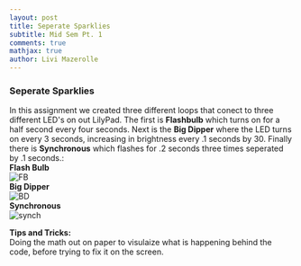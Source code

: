 ```yaml
---
layout: post
title: Seperate Sparklies
subtitle: Mid Sem Pt. 1
comments: true
mathjax: true
author: Livi Mazerolle
---
```

### **Seperate Sparklies**
In this assignment we created three different loops that conect to three different LED's on out LilyPad. The first is **Flashbulb** which turns on for a half second every four seconds. Next is the **Big Dipper** where the LED turns on every 3 seconds, increasing in brightness every .1 seconds by 30. Finally there is **Synchronous** which flashes for .2 seconds three times seperated by .1 seconds.:\
**Flash Bulb**\
![FB](https://lpm3-ccbp.github.io/assets/img/FB.png)\
**Big Dipper**\
![BD](https://lpm3-ccbp.github.io/assets/img/BD.png)\
**Synchronous**\
![synch](https://lpm3-ccbp.github.io/assets/img/synch.png)

**Tips and Tricks:**\
Doing the math out on paper to visulaize what is happening behind the code, before trying to fix it on the screen.
